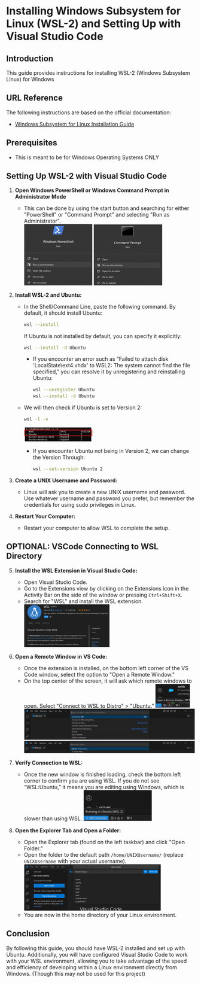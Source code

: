 # Installing Windows Subsystem for Linux (WSL-2) and Setting Up with Visual Studio Code

## Introduction

This guide provides instructions for installing WSL-2 (Windows Subsystem Linux) for Windows

## URL Reference

The following instructions are based on the official documentation:

- [Windows Subsystem for Linux Installation Guide](https://learn.microsoft.com/en-us/windows/wsl/install)

## Prerequisites

- This is meant to be for Windows Operating Systems ONLY

## Setting Up WSL-2 with Visual Studio Code

1. **Open Windows PowerShell or Windows Command Prompt in Administrator Mode**

   - This can be done by using the start button and searching for either "PowerShell" or "Command Prompt" and selecting "Run as Administrator".<br>
     <img src="images\WSL_SETUP images\00_Windows_PowerShell_Admin.png" alt="Windows PowerShell Search Containing Run as Administrator" style="width:40%; height:auto;">
     <img src="images\WSL_SETUP images\01_Command_Prompt_Admin.png" alt="Command Prompt Search Containing Run as Administrator" style="width:40%; height:auto;">

2. **Install WSL-2 and Ubuntu:**

   - In the Shell/Command Line, paste the following command. By default, it should install Ubuntu:

     ```bash
     wsl --install
     ```

     If Ubuntu is not installed by default, you can specify it explicitly:

     ```bash
     wsl --install -d Ubuntu
     ```

     - If you encounter an error such as “Failed to attach disk 'LocalState\\ext4.vhdx' to WSL2: The system cannot find the file specified,” you can resolve it by unregistering and reinstalling Ubuntu:
       ```bash
       wsl --unregister Ubuntu
       wsl --install -d Ubuntu
       ```

   - We will then check if Ubuntu is set to Version 2:
     ```bash
     wsl -l -v
     ```
     <img src="images\WSL_SETUP images\Ubuntu Version Check.png" alt="Command Prompt Search Containing Run as Administrator" style="width:40%; height:auto;"><br>
     - If you encounter Ubuntu not being in Version 2, we can change the Version Through:
       ```bash
       wsl --set-version Ubuntu 2
       ```

3. **Create a UNIX Username and Password:**

   - Linux will ask you to create a new UNIX username and password. Use whatever username and password you prefer, but remember the credentials for using sudo privileges in Linux.

4. **Restart Your Computer:**

   - Restart your computer to allow WSL to complete the setup.

## OPTIONAL: VSCode Connecting to WSL Directory

5. **Install the WSL Extension in Visual Studio Code:**

   - Open Visual Studio Code.
   - Go to the Extensions view by clicking on the Extensions icon in the Activity Bar on the side of the window or pressing `Ctrl+Shift+X`.
   - Search for "WSL" and install the WSL extension.
     <img src="images\WSL_SETUP images\02_WSL_VSCode_Extension.png" alt="WSL Extensions Found in Extensions" style="width:50%; height:auto;">

6. **Open a Remote Window in VS Code:**

   - Once the extension is installed, on the bottom left corner of the VS Code window, select the option to "Open a Remote Window."
   - On the top center of the screen, it will ask which remote windows to open. Select "Connect to WSL to Distro" > "Ubuntu."
     <img src="images\WSL_SETUP images\03_Open_Remote_Window.png" alt="Bottom-Left Corner of VSCode will have a Blue Button to be able to Open a Remote Window" style="width:20%; height:auto;">
     <img src="images\WSL_SETUP images\04_Connect_to_WSL.png" alt="VSCode Top Taskbar will ask for options to open a Remote Window" style="width:100%; height:auto;">
     <img src="images\WSL_SETUP images\05_Connect_to_Ubuntu.png" alt="VSCode Top Taskbar will ask which WSL distro to use for Remote Window" style="width:100%; height:auto;">

7. **Verify Connection to WSL:**

   - Once the new window is finished loading, check the bottom left corner to confirm you are using WSL. If you do not see “WSL:Ubuntu,” it means you are editing using Windows, which is slower than using WSL.
     <img src="images\WSL_SETUP images\06_Running_in_Ubuntu_WSL_2.png" alt="Hovering the Blue Button on Bottom-Left Should be updated based on WSL Distro" style="width:40%; height:auto;">

8. **Open the Explorer Tab and Open a Folder:**
   - Open the Explorer tab (found on the left taskbar) and click "Open Folder."
   - Open the folder to the default path `/home/UNIXUsername/` (replace `UNIXUsername` with your actual username).
     <img src="images\WSL_SETUP images\07_Open_Folder.png" alt="VSCode Top Taskbar will ask for specific location for the directory to access" style="width:80%; height:auto;">
   - You are now in the home directory of your Linux environment.

## Conclusion

By following this guide, you should have WSL-2 installed and set up with Ubuntu.
Additionally, you will have configured Visual Studio Code to work with your WSL environment, allowing you to take advantage of the speed and efficiency of developing within a Linux environment directly from Windows. (Though this may not be used for this project)
